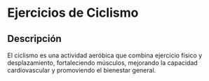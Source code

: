 # Ejercicios de Ciclismo
## Descripción
El ciclismo es una actividad aeróbica que combina ejercicio físico y desplazamiento, fortaleciendo músculos, mejorando la capacidad cardiovascular y promoviendo el bienestar general.